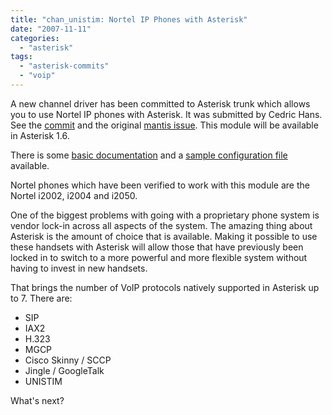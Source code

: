 ```yaml
---
title: "chan_unistim: Nortel IP Phones with Asterisk"
date: "2007-11-11"
categories: 
  - "asterisk"
tags: 
  - "asterisk-commits"
  - "voip"
---
```


A new channel driver has been committed to Asterisk trunk which allows you to use Nortel IP phones with Asterisk. It was submitted by Cedric Hans. See the [commit](http://svn.digium.com/view/asterisk?view=rev&revision=88368) and the original [mantis issue](http://bugs.digium.com/view.php?id=8864). This module will be available in Asterisk 1.6.

There is some [basic documentation](http://svn.digium.com/view/asterisk/trunk/doc/unistim.txt?view=markup) and a [sample configuration file](http://svn.digium.com/view/asterisk/trunk/configs/unistim.conf.sample?view=markup) available.

Nortel phones which have been verified to work with this module are the Nortel i2002, i2004 and i2050.

One of the biggest problems with going with a proprietary phone system is vendor lock-in across all aspects of the system. The amazing thing about Asterisk is the amount of choice that is available. Making it possible to use these handsets with Asterisk will allow those that have previously been locked in to switch to a more powerful and more flexible system without having to invest in new handsets.

That brings the number of VoIP protocols natively supported in Asterisk up to 7. There are:

- SIP
- IAX2
- H.323
- MGCP
- Cisco Skinny / SCCP
- Jingle / GoogleTalk
- UNISTIM

What's next?
